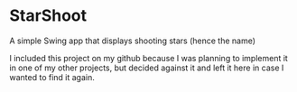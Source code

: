 # StarShoot
A simple Swing app that displays shooting stars (hence the name)

I included this project on my github because I was planning to implement it in one of my other projects, but decided against it and left it here in case I wanted to find it again.
